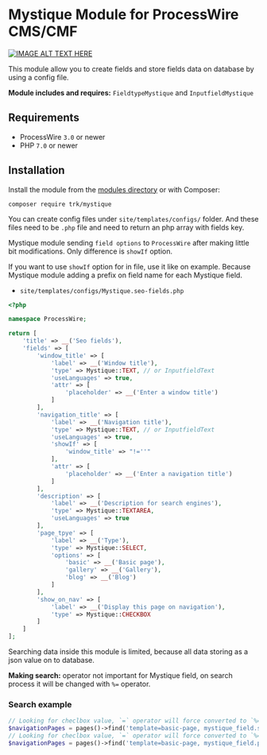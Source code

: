 # Mystique Module for ProcessWire CMS/CMF

[![IMAGE ALT TEXT HERE](http://img.youtube.com/vi/qkYIOmJmiuU/0.jpg)](http://www.youtube.com/watch?v=qkYIOmJmiuU)

This module allow you to create fields and store fields data on database by using a config file.

**Module includes and requires:** `FieldtypeMystique` and `InputfieldMystique`

## Requirements

* ProcessWire `3.0` or newer
* PHP `7.0` or newer

## Installation

Install the module from the [modules directory](https://modules.processwire.com/modules/mystique/) or with Composer:

```
composer require trk/mystique
```

You can create config files under `site/templates/configs/` folder. And these files need to be `.php` file and need to return an php array with fields key.

Mystique module sending `field options` to `ProcessWire` after making little bit modifications. Only difference is `showIf` option.

If you want to use `showIf` option for in file, use it like on example. Because Mystique module adding a prefix on field name for each Mystique field.

- `site/templates/configs/Mystique.seo-fields.php`

```php
<?php

namespace ProcessWire;

return [
    'title' => __('Seo fields'),
    'fields' => [
        'window_title' => [
            'label' => __('Window title'),
            'type' => Mystique::TEXT, // or InputfieldText
            'useLanguages' => true,
            'attr' => [
                'placeholder' => __('Enter a window title')
            ]
        ],
        'navigation_title' => [
            'label' => __('Navigation title'),
            'type' => Mystique::TEXT, // or InputfieldText
            'useLanguages' => true,
            'showIf' => [
                'window_title' => "!=''"
            ],
            'attr' => [
                'placeholder' => __('Enter a navigation title')
            ]
        ],
        'description' => [
            'label' => __('Description for search engines'),
            'type' => Mystique::TEXTAREA,
            'useLanguages' => true
        ],
        'page_tpye' => [
            'label' => __('Type'),
            'type' => Mystique::SELECT,
            'options' => [
                'basic' => __('Basic page'),
                'gallery' => __('Gallery'),
                'blog' => __('Blog')
            ]
        ],
        'show_on_nav' => [
            'label' => __('Display this page on navigation'),
            'type' => Mystique::CHECKBOX
        ]
    ]
];
```

Searching data inside this module is limited, because all data storing as a json value on to database.

**Making search:** operator not important for Mystique field, on search process it will be changed with `%=` operator.

### Search example
```php
// Looking for checlbox value, `=` operator will force converted to `%=` operator
$navigationPages = pages()->find('template=basic-page, mystique_field.show_on_nav=1');
// Looking for checlbox value, `=` operator will force converted to `%=` operator
$navigationPages = pages()->find('template=basic-page, mystique_field.page_type=basic');
```


